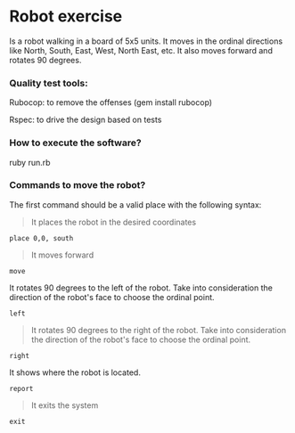 # Robot exercise
Is a robot walking in a board of 5x5 units. It moves in the ordinal directions like North, South, East, West, North East, etc. It also moves forward and rotates 90 degrees.

### Quality test tools:
Rubocop: to remove the offenses (gem install rubocop)

Rspec: to drive the design based on tests

### How to execute the software?
ruby run.rb

### Commands to move the robot?
The first command should be a valid place with the following syntax:

> It places the robot in the desired coordinates 
``` 
place 0,0, south
```


> It moves forward
```
move
```


It rotates 90 degrees to the left of the robot. Take into consideration the direction of the robot's face to choose the ordinal point.
```
left
```


> It rotates 90 degrees to the right of the robot. Take into consideration the direction of the robot's face to choose the ordinal point.
```
right
```


It shows where the robot is located.
```
report
```


> It exits the system
```
exit
```
